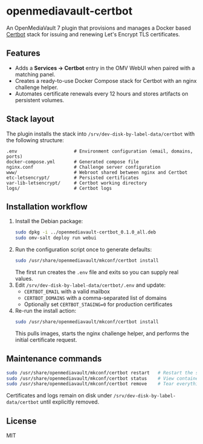 # openmediavault-certbot

An OpenMediaVault 7 plugin that provisions and manages a Docker based [Certbot](https://certbot.eff.org/) stack for issuing and renewing Let's Encrypt TLS certificates.

## Features

- Adds a **Services → Certbot** entry in the OMV WebUI when paired with a matching panel.
- Creates a ready-to-use Docker Compose stack for Certbot with an nginx challenge helper.
- Automates certificate renewals every 12 hours and stores artifacts on persistent volumes.

## Stack layout

The plugin installs the stack into `/srv/dev-disk-by-label-data/certbot` with the following structure:

```
.env                     # Environment configuration (email, domains, ports)
docker-compose.yml       # Generated compose file
nginx.conf               # Challenge server configuration
www/                     # Webroot shared between nginx and Certbot
etc-letsencrypt/         # Persisted certificates
var-lib-letsencrypt/     # Certbot working directory
logs/                    # Certbot logs
```

## Installation workflow

1. Install the Debian package:
   ```bash
   sudo dpkg -i ../openmediavault-certbot_0.1.0_all.deb
   sudo omv-salt deploy run webui
   ```
2. Run the configuration script once to generate defaults:
   ```bash
   sudo /usr/share/openmediavault/mkconf/certbot install
   ```
   The first run creates the `.env` file and exits so you can supply real values.
3. Edit `/srv/dev-disk-by-label-data/certbot/.env` and update:
   - `CERTBOT_EMAIL` with a valid mailbox
   - `CERTBOT_DOMAINS` with a comma-separated list of domains
   - Optionally set `CERTBOT_STAGING=0` for production certificates
4. Re-run the install action:
   ```bash
   sudo /usr/share/openmediavault/mkconf/certbot install
   ```
   This pulls images, starts the nginx challenge helper, and performs the initial certificate request.

## Maintenance commands

```bash
sudo /usr/share/openmediavault/mkconf/certbot restart   # Restart the stack
sudo /usr/share/openmediavault/mkconf/certbot status    # View container state
sudo /usr/share/openmediavault/mkconf/certbot remove    # Tear everything down
```

Certificates and logs remain on disk under `/srv/dev-disk-by-label-data/certbot` until explicitly removed.

## License

MIT
